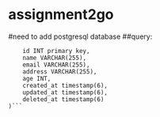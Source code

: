 # assignment2go
#need to add postgresql database
##query:
```create table users (
	id INT primary key,
	name VARCHAR(255),
	email VARCHAR(255),
	address VARCHAR(255),
	age INT,
	created_at timestamp(6),
	updated_at timestamp(6),
	deleted_at timestamp(6)
)```
